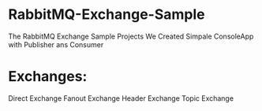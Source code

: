 # RabbitMQ-Exchange-Sample
The RabbitMQ Exchange Sample Projects
We Created Simpale ConsoleApp with Publisher ans Consumer

# Exchanges:
 Direct Exchange
 Fanout Exchange
 Header Exchange
 Topic Exchange

